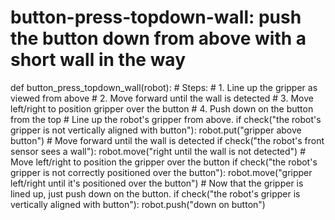 # button-press-topdown-wall: push the button down from above with a short wall in the way
def button_press_topdown_wall(robot):
    # Steps:
    #  1. Line up the gripper as viewed from above
    #  2. Move forward until the wall is detected
    #  3. Move left/right to position gripper over the button
    #  4. Push down on the button from the top
    # Line up the robot's gripper from above.
    if check("the robot's gripper is not vertically aligned with button"):
        robot.put("gripper above button")
    # Move forward until the wall is detected
    if check("the robot's front sensor sees a wall"):
        robot.move("right until the wall is not detected")
    # Move left/right to position the gripper over the button
    if check("the robot's gripper is not correctly positioned over the button"):
        robot.move("gripper left/right until it's positioned over the button")
    # Now that the gripper is lined up, just push down on the button.
    if check("the robot's gripper is vertically aligned with button"):
        robot.push("down on button")